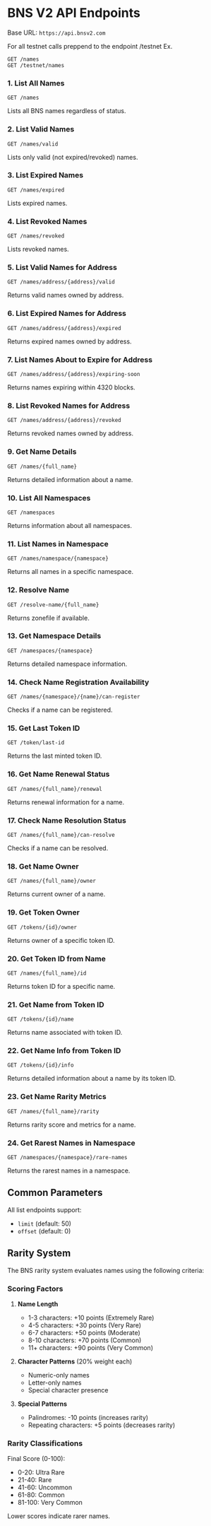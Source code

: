 # BNS V2 API Endpoints

Base URL: `https://api.bnsv2.com`

For all testnet calls preppend to the endpoint /testnet
Ex. 
```http
GET /names
GET /testnet/names
```


### 1. List All Names

```http
GET /names
```

Lists all BNS names regardless of status.

### 2. List Valid Names

```http
GET /names/valid
```

Lists only valid (not expired/revoked) names.

### 3. List Expired Names

```http
GET /names/expired
```

Lists expired names.

### 4. List Revoked Names

```http
GET /names/revoked
```

Lists revoked names.

### 5. List Valid Names for Address

```http
GET /names/address/{address}/valid
```

Returns valid names owned by address.

### 6. List Expired Names for Address

```http
GET /names/address/{address}/expired
```

Returns expired names owned by address.

### 7. List Names About to Expire for Address

```http
GET /names/address/{address}/expiring-soon
```

Returns names expiring within 4320 blocks.

### 8. List Revoked Names for Address

```http
GET /names/address/{address}/revoked
```

Returns revoked names owned by address.

### 9. Get Name Details

```http
GET /names/{full_name}
```

Returns detailed information about a name.

### 10. List All Namespaces

```http
GET /namespaces
```

Returns information about all namespaces.

### 11. List Names in Namespace

```http
GET /names/namespace/{namespace}
```

Returns all names in a specific namespace.

### 12. Resolve Name

```http
GET /resolve-name/{full_name}
```

Returns zonefile if available.

### 13. Get Namespace Details

```http
GET /namespaces/{namespace}
```

Returns detailed namespace information.

### 14. Check Name Registration Availability

```http
GET /names/{namespace}/{name}/can-register
```

Checks if a name can be registered.

### 15. Get Last Token ID

```http
GET /token/last-id
```

Returns the last minted token ID.

### 16. Get Name Renewal Status

```http
GET /names/{full_name}/renewal
```

Returns renewal information for a name.

### 17. Check Name Resolution Status

```http
GET /names/{full_name}/can-resolve
```

Checks if a name can be resolved.

### 18. Get Name Owner

```http
GET /names/{full_name}/owner
```

Returns current owner of a name.

### 19. Get Token Owner

```http
GET /tokens/{id}/owner
```

Returns owner of a specific token ID.

### 20. Get Token ID from Name

```http
GET /names/{full_name}/id
```

Returns token ID for a specific name.

### 21. Get Name from Token ID

```http
GET /tokens/{id}/name
```

Returns name associated with token ID.

### 22. Get Name Info from Token ID

```http
GET /tokens/{id}/info
```

Returns detailed information about a name by its token ID.

### 23. Get Name Rarity Metrics

```http
GET /names/{full_name}/rarity
```

Returns rarity score and metrics for a name.

### 24. Get Rarest Names in Namespace

```http
GET /namespaces/{namespace}/rare-names
```

Returns the rarest names in a namespace.

## Common Parameters

All list endpoints support:

- `limit` (default: 50)
- `offset` (default: 0)

## Rarity System

The BNS rarity system evaluates names using the following criteria:

### Scoring Factors

1. **Name Length**

   - 1-3 characters: +10 points (Extremely Rare)
   - 4-5 characters: +30 points (Very Rare)
   - 6-7 characters: +50 points (Moderate)
   - 8-10 characters: +70 points (Common)
   - 11+ characters: +90 points (Very Common)

2. **Character Patterns** (20% weight each)

   - Numeric-only names
   - Letter-only names
   - Special character presence

3. **Special Patterns**
   - Palindromes: -10 points (increases rarity)
   - Repeating characters: +5 points (decreases rarity)

### Rarity Classifications

Final Score (0-100):

- 0-20: Ultra Rare
- 21-40: Rare
- 41-60: Uncommon
- 61-80: Common
- 81-100: Very Common

Lower scores indicate rarer names.

